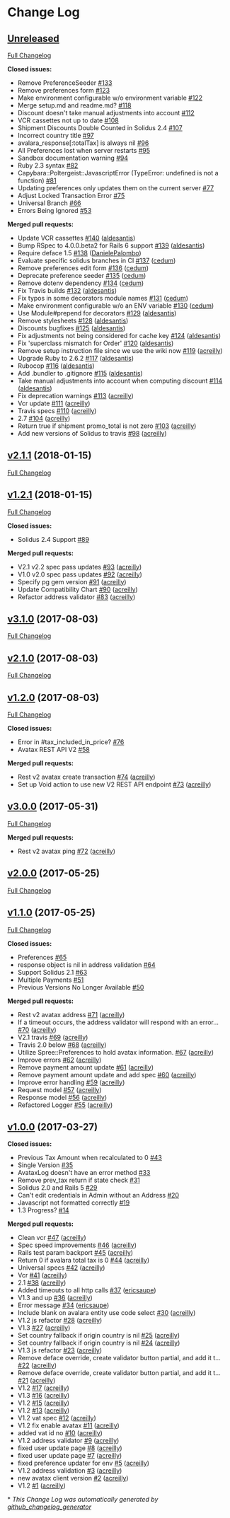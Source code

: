 # Change Log

## [Unreleased](https://github.com/boomerdigital/solidus_avatax_certified/tree/HEAD)

[Full Changelog](https://github.com/boomerdigital/solidus_avatax_certified/compare/v2.1.1...HEAD)

**Closed issues:**

- Remove PreferenceSeeder [\#133](https://github.com/boomerdigital/solidus_avatax_certified/issues/133)
- Remove preferences form [\#123](https://github.com/boomerdigital/solidus_avatax_certified/issues/123)
- Make environment configurable w/o environment variable [\#122](https://github.com/boomerdigital/solidus_avatax_certified/issues/122)
- Merge setup.md and readme.md? [\#118](https://github.com/boomerdigital/solidus_avatax_certified/issues/118)
- Discount doesn't take manual adjustments into account [\#112](https://github.com/boomerdigital/solidus_avatax_certified/issues/112)
- VCR cassettes not up to date [\#108](https://github.com/boomerdigital/solidus_avatax_certified/issues/108)
- Shipment Discounts Double Counted in Solidus 2.4 [\#107](https://github.com/boomerdigital/solidus_avatax_certified/issues/107)
- Incorrect country title [\#97](https://github.com/boomerdigital/solidus_avatax_certified/issues/97)
- avalara\_response\[:totalTax\] is always nil [\#96](https://github.com/boomerdigital/solidus_avatax_certified/issues/96)
- All Preferences lost when server restarts [\#95](https://github.com/boomerdigital/solidus_avatax_certified/issues/95)
- Sandbox documentation warning [\#94](https://github.com/boomerdigital/solidus_avatax_certified/issues/94)
- Ruby 2.3 syntax [\#82](https://github.com/boomerdigital/solidus_avatax_certified/issues/82)
- Capybara::Poltergeist::JavascriptError \(TypeError: undefined is not a function\) [\#81](https://github.com/boomerdigital/solidus_avatax_certified/issues/81)
- Updating preferences only updates them on the current server [\#77](https://github.com/boomerdigital/solidus_avatax_certified/issues/77)
- Adjust Locked Transaction Error [\#75](https://github.com/boomerdigital/solidus_avatax_certified/issues/75)
- Universal Branch [\#66](https://github.com/boomerdigital/solidus_avatax_certified/issues/66)
- Errors Being Ignored [\#53](https://github.com/boomerdigital/solidus_avatax_certified/issues/53)

**Merged pull requests:**

- Update VCR cassettes [\#140](https://github.com/boomerdigital/solidus_avatax_certified/pull/140) ([aldesantis](https://github.com/aldesantis))
- Bump RSpec to 4.0.0.beta2 for Rails 6 support [\#139](https://github.com/boomerdigital/solidus_avatax_certified/pull/139) ([aldesantis](https://github.com/aldesantis))
- Require deface 1.5 [\#138](https://github.com/boomerdigital/solidus_avatax_certified/pull/138) ([DanielePalombo](https://github.com/DanielePalombo))
- Evaluate specific solidus branches in CI [\#137](https://github.com/boomerdigital/solidus_avatax_certified/pull/137) ([cedum](https://github.com/cedum))
- Remove preferences edit form [\#136](https://github.com/boomerdigital/solidus_avatax_certified/pull/136) ([cedum](https://github.com/cedum))
- Deprecate preference seeder [\#135](https://github.com/boomerdigital/solidus_avatax_certified/pull/135) ([cedum](https://github.com/cedum))
- Remove dotenv dependency [\#134](https://github.com/boomerdigital/solidus_avatax_certified/pull/134) ([cedum](https://github.com/cedum))
- Fix Travis builds [\#132](https://github.com/boomerdigital/solidus_avatax_certified/pull/132) ([aldesantis](https://github.com/aldesantis))
- Fix typos in some decorators module names [\#131](https://github.com/boomerdigital/solidus_avatax_certified/pull/131) ([cedum](https://github.com/cedum))
- Make environment configurable w/o an ENV variable [\#130](https://github.com/boomerdigital/solidus_avatax_certified/pull/130) ([cedum](https://github.com/cedum))
- Use Module\#prepend for decorators [\#129](https://github.com/boomerdigital/solidus_avatax_certified/pull/129) ([aldesantis](https://github.com/aldesantis))
- Remove stylesheets [\#128](https://github.com/boomerdigital/solidus_avatax_certified/pull/128) ([aldesantis](https://github.com/aldesantis))
- Discounts bugfixes [\#125](https://github.com/boomerdigital/solidus_avatax_certified/pull/125) ([aldesantis](https://github.com/aldesantis))
- Fix adjustments not being considered for cache key [\#124](https://github.com/boomerdigital/solidus_avatax_certified/pull/124) ([aldesantis](https://github.com/aldesantis))
- Fix 'superclass mismatch for Order' [\#120](https://github.com/boomerdigital/solidus_avatax_certified/pull/120) ([aldesantis](https://github.com/aldesantis))
- Remove setup instruction file since we use the wiki now [\#119](https://github.com/boomerdigital/solidus_avatax_certified/pull/119) ([acreilly](https://github.com/acreilly))
- Upgrade Ruby to 2.6.2 [\#117](https://github.com/boomerdigital/solidus_avatax_certified/pull/117) ([aldesantis](https://github.com/aldesantis))
- Rubocop [\#116](https://github.com/boomerdigital/solidus_avatax_certified/pull/116) ([aldesantis](https://github.com/aldesantis))
- Add .bundler to .gitignore [\#115](https://github.com/boomerdigital/solidus_avatax_certified/pull/115) ([aldesantis](https://github.com/aldesantis))
- Take manual adjustments into account when computing discount [\#114](https://github.com/boomerdigital/solidus_avatax_certified/pull/114) ([aldesantis](https://github.com/aldesantis))
- Fix deprecation warnings [\#113](https://github.com/boomerdigital/solidus_avatax_certified/pull/113) ([acreilly](https://github.com/acreilly))
- Vcr update [\#111](https://github.com/boomerdigital/solidus_avatax_certified/pull/111) ([acreilly](https://github.com/acreilly))
- Travis specs [\#110](https://github.com/boomerdigital/solidus_avatax_certified/pull/110) ([acreilly](https://github.com/acreilly))
- 2.7 [\#104](https://github.com/boomerdigital/solidus_avatax_certified/pull/104) ([acreilly](https://github.com/acreilly))
- Return true if shipment promo\_total is not zero [\#103](https://github.com/boomerdigital/solidus_avatax_certified/pull/103) ([acreilly](https://github.com/acreilly))
- Add new versions of Solidus to travis [\#98](https://github.com/boomerdigital/solidus_avatax_certified/pull/98) ([acreilly](https://github.com/acreilly))

## [v2.1.1](https://github.com/boomerdigital/solidus_avatax_certified/tree/v2.1.1) (2018-01-15)
[Full Changelog](https://github.com/boomerdigital/solidus_avatax_certified/compare/v1.2.1...v2.1.1)

## [v1.2.1](https://github.com/boomerdigital/solidus_avatax_certified/tree/v1.2.1) (2018-01-15)
[Full Changelog](https://github.com/boomerdigital/solidus_avatax_certified/compare/v3.1.0...v1.2.1)

**Closed issues:**

- Solidus 2.4 Support [\#89](https://github.com/boomerdigital/solidus_avatax_certified/issues/89)

**Merged pull requests:**

- V2.1 v2.2 spec pass updates [\#93](https://github.com/boomerdigital/solidus_avatax_certified/pull/93) ([acreilly](https://github.com/acreilly))
- V1.0 v2.0 spec pass updates [\#92](https://github.com/boomerdigital/solidus_avatax_certified/pull/92) ([acreilly](https://github.com/acreilly))
- Specify pg gem version [\#91](https://github.com/boomerdigital/solidus_avatax_certified/pull/91) ([acreilly](https://github.com/acreilly))
- Update Compatibility Chart [\#90](https://github.com/boomerdigital/solidus_avatax_certified/pull/90) ([acreilly](https://github.com/acreilly))
- Refactor address validator [\#83](https://github.com/boomerdigital/solidus_avatax_certified/pull/83) ([acreilly](https://github.com/acreilly))

## [v3.1.0](https://github.com/boomerdigital/solidus_avatax_certified/tree/v3.1.0) (2017-08-03)
[Full Changelog](https://github.com/boomerdigital/solidus_avatax_certified/compare/v2.1.0...v3.1.0)

## [v2.1.0](https://github.com/boomerdigital/solidus_avatax_certified/tree/v2.1.0) (2017-08-03)
[Full Changelog](https://github.com/boomerdigital/solidus_avatax_certified/compare/v1.2.0...v2.1.0)

## [v1.2.0](https://github.com/boomerdigital/solidus_avatax_certified/tree/v1.2.0) (2017-08-03)
[Full Changelog](https://github.com/boomerdigital/solidus_avatax_certified/compare/v3.0.0...v1.2.0)

**Closed issues:**

- Error in \#tax\_included\_in\_price? [\#76](https://github.com/boomerdigital/solidus_avatax_certified/issues/76)
- Avatax REST API V2 [\#58](https://github.com/boomerdigital/solidus_avatax_certified/issues/58)

**Merged pull requests:**

- Rest v2 avatax create transaction [\#74](https://github.com/boomerdigital/solidus_avatax_certified/pull/74) ([acreilly](https://github.com/acreilly))
- Set up Void action to use new V2 REST API endpoint [\#73](https://github.com/boomerdigital/solidus_avatax_certified/pull/73) ([acreilly](https://github.com/acreilly))

## [v3.0.0](https://github.com/boomerdigital/solidus_avatax_certified/tree/v3.0.0) (2017-05-31)
[Full Changelog](https://github.com/boomerdigital/solidus_avatax_certified/compare/v2.0.0...v3.0.0)

**Merged pull requests:**

- Rest v2 avatax ping [\#72](https://github.com/boomerdigital/solidus_avatax_certified/pull/72) ([acreilly](https://github.com/acreilly))

## [v2.0.0](https://github.com/boomerdigital/solidus_avatax_certified/tree/v2.0.0) (2017-05-25)
[Full Changelog](https://github.com/boomerdigital/solidus_avatax_certified/compare/v1.1.0...v2.0.0)

## [v1.1.0](https://github.com/boomerdigital/solidus_avatax_certified/tree/v1.1.0) (2017-05-25)
[Full Changelog](https://github.com/boomerdigital/solidus_avatax_certified/compare/v1.0.0...v1.1.0)

**Closed issues:**

- Preferences [\#65](https://github.com/boomerdigital/solidus_avatax_certified/issues/65)
- response object is nil in address validation [\#64](https://github.com/boomerdigital/solidus_avatax_certified/issues/64)
- Support Solidus 2.1 [\#63](https://github.com/boomerdigital/solidus_avatax_certified/issues/63)
- Multiple Payments [\#51](https://github.com/boomerdigital/solidus_avatax_certified/issues/51)
- Previous Versions No Longer Available [\#50](https://github.com/boomerdigital/solidus_avatax_certified/issues/50)

**Merged pull requests:**

- Rest v2 avatax address [\#71](https://github.com/boomerdigital/solidus_avatax_certified/pull/71) ([acreilly](https://github.com/acreilly))
- If a timeout occurs, the address validator will respond with an error… [\#70](https://github.com/boomerdigital/solidus_avatax_certified/pull/70) ([acreilly](https://github.com/acreilly))
- V2.1 travis [\#69](https://github.com/boomerdigital/solidus_avatax_certified/pull/69) ([acreilly](https://github.com/acreilly))
- Travis 2.0 below [\#68](https://github.com/boomerdigital/solidus_avatax_certified/pull/68) ([acreilly](https://github.com/acreilly))
- Utilize Spree::Preferences to hold avatax information. [\#67](https://github.com/boomerdigital/solidus_avatax_certified/pull/67) ([acreilly](https://github.com/acreilly))
- Improve errors [\#62](https://github.com/boomerdigital/solidus_avatax_certified/pull/62) ([acreilly](https://github.com/acreilly))
- Remove payment amount update [\#61](https://github.com/boomerdigital/solidus_avatax_certified/pull/61) ([acreilly](https://github.com/acreilly))
- Remove payment amount update and add spec [\#60](https://github.com/boomerdigital/solidus_avatax_certified/pull/60) ([acreilly](https://github.com/acreilly))
- Improve error handling [\#59](https://github.com/boomerdigital/solidus_avatax_certified/pull/59) ([acreilly](https://github.com/acreilly))
- Request model [\#57](https://github.com/boomerdigital/solidus_avatax_certified/pull/57) ([acreilly](https://github.com/acreilly))
- Response model [\#56](https://github.com/boomerdigital/solidus_avatax_certified/pull/56) ([acreilly](https://github.com/acreilly))
- Refactored Logger [\#55](https://github.com/boomerdigital/solidus_avatax_certified/pull/55) ([acreilly](https://github.com/acreilly))

## [v1.0.0](https://github.com/boomerdigital/solidus_avatax_certified/tree/v1.0.0) (2017-03-27)
**Closed issues:**

- Previous Tax Amount when recalculated to 0 [\#43](https://github.com/boomerdigital/solidus_avatax_certified/issues/43)
- Single Version [\#35](https://github.com/boomerdigital/solidus_avatax_certified/issues/35)
- AvataxLog doesn't have an error method [\#33](https://github.com/boomerdigital/solidus_avatax_certified/issues/33)
- Remove prev\_tax return if state check [\#31](https://github.com/boomerdigital/solidus_avatax_certified/issues/31)
- Solidus 2.0 and Rails 5 [\#29](https://github.com/boomerdigital/solidus_avatax_certified/issues/29)
- Can't edit credentials in Admin without an Address [\#20](https://github.com/boomerdigital/solidus_avatax_certified/issues/20)
- Javascript not formatted correctly [\#19](https://github.com/boomerdigital/solidus_avatax_certified/issues/19)
- 1.3 Progress? [\#14](https://github.com/boomerdigital/solidus_avatax_certified/issues/14)

**Merged pull requests:**

- Clean vcr [\#47](https://github.com/boomerdigital/solidus_avatax_certified/pull/47) ([acreilly](https://github.com/acreilly))
- Spec speed improvements [\#46](https://github.com/boomerdigital/solidus_avatax_certified/pull/46) ([acreilly](https://github.com/acreilly))
- Rails test param backport [\#45](https://github.com/boomerdigital/solidus_avatax_certified/pull/45) ([acreilly](https://github.com/acreilly))
- Return 0 if avalara total tax is 0 [\#44](https://github.com/boomerdigital/solidus_avatax_certified/pull/44) ([acreilly](https://github.com/acreilly))
- Universal specs [\#42](https://github.com/boomerdigital/solidus_avatax_certified/pull/42) ([acreilly](https://github.com/acreilly))
- Vcr [\#41](https://github.com/boomerdigital/solidus_avatax_certified/pull/41) ([acreilly](https://github.com/acreilly))
- 2.1 [\#38](https://github.com/boomerdigital/solidus_avatax_certified/pull/38) ([acreilly](https://github.com/acreilly))
- Added timeouts to all http calls [\#37](https://github.com/boomerdigital/solidus_avatax_certified/pull/37) ([ericsaupe](https://github.com/ericsaupe))
- V1.3 and up [\#36](https://github.com/boomerdigital/solidus_avatax_certified/pull/36) ([acreilly](https://github.com/acreilly))
- Error message [\#34](https://github.com/boomerdigital/solidus_avatax_certified/pull/34) ([ericsaupe](https://github.com/ericsaupe))
- Include blank on avalara entity use code select [\#30](https://github.com/boomerdigital/solidus_avatax_certified/pull/30) ([acreilly](https://github.com/acreilly))
- V1.2 js refactor [\#28](https://github.com/boomerdigital/solidus_avatax_certified/pull/28) ([acreilly](https://github.com/acreilly))
- V1.3 [\#27](https://github.com/boomerdigital/solidus_avatax_certified/pull/27) ([acreilly](https://github.com/acreilly))
- Set country fallback if origin country is nil [\#25](https://github.com/boomerdigital/solidus_avatax_certified/pull/25) ([acreilly](https://github.com/acreilly))
- Set country fallback if origin country is nil [\#24](https://github.com/boomerdigital/solidus_avatax_certified/pull/24) ([acreilly](https://github.com/acreilly))
- V1.3 js refactor [\#23](https://github.com/boomerdigital/solidus_avatax_certified/pull/23) ([acreilly](https://github.com/acreilly))
- Remove deface override, create validator button partial, and add it t… [\#22](https://github.com/boomerdigital/solidus_avatax_certified/pull/22) ([acreilly](https://github.com/acreilly))
- Remove deface override, create validator button partial, and add it t… [\#21](https://github.com/boomerdigital/solidus_avatax_certified/pull/21) ([acreilly](https://github.com/acreilly))
- V1.2 [\#17](https://github.com/boomerdigital/solidus_avatax_certified/pull/17) ([acreilly](https://github.com/acreilly))
- V1.3 [\#16](https://github.com/boomerdigital/solidus_avatax_certified/pull/16) ([acreilly](https://github.com/acreilly))
- V1.2 [\#15](https://github.com/boomerdigital/solidus_avatax_certified/pull/15) ([acreilly](https://github.com/acreilly))
- V1.2 [\#13](https://github.com/boomerdigital/solidus_avatax_certified/pull/13) ([acreilly](https://github.com/acreilly))
- V1.2 vat spec [\#12](https://github.com/boomerdigital/solidus_avatax_certified/pull/12) ([acreilly](https://github.com/acreilly))
- V1.2 fix enable avatax [\#11](https://github.com/boomerdigital/solidus_avatax_certified/pull/11) ([acreilly](https://github.com/acreilly))
- added vat id no [\#10](https://github.com/boomerdigital/solidus_avatax_certified/pull/10) ([acreilly](https://github.com/acreilly))
- V1.2 address validator [\#9](https://github.com/boomerdigital/solidus_avatax_certified/pull/9) ([acreilly](https://github.com/acreilly))
- fixed user update page [\#8](https://github.com/boomerdigital/solidus_avatax_certified/pull/8) ([acreilly](https://github.com/acreilly))
- fixed user update page [\#7](https://github.com/boomerdigital/solidus_avatax_certified/pull/7) ([acreilly](https://github.com/acreilly))
- fixed preference updater for env [\#5](https://github.com/boomerdigital/solidus_avatax_certified/pull/5) ([acreilly](https://github.com/acreilly))
- V1.2 address validation [\#3](https://github.com/boomerdigital/solidus_avatax_certified/pull/3) ([acreilly](https://github.com/acreilly))
- new avatax client version [\#2](https://github.com/boomerdigital/solidus_avatax_certified/pull/2) ([acreilly](https://github.com/acreilly))
- V1.2 [\#1](https://github.com/boomerdigital/solidus_avatax_certified/pull/1) ([acreilly](https://github.com/acreilly))



\* *This Change Log was automatically generated by [github_changelog_generator](https://github.com/skywinder/Github-Changelog-Generator)*
